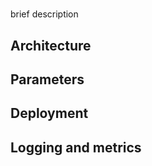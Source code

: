 # <Repo Name>

brief description

## Architecture

<add image>

## Parameters

## Deployment
  
## Logging and metrics
